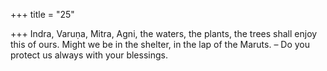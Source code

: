 +++
title = "25"

+++
Indra, Varuṇa, Mitra, Agni, the waters, the plants, the trees shall enjoy  this of ours.
Might we be in the shelter, in the lap of the Maruts. – Do you protect  us always with your blessings.